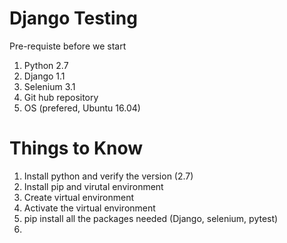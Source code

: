 # Django Testing

Pre-requiste before we start
1. Python 2.7
2. Django 1.1
3. Selenium 3.1
4. Git hub repository
5. OS (prefered, Ubuntu 16.04)

# Things to Know

1. Install python and verify the version (2.7)
2. Install pip and virutal environment
3. Create virtual environment
4. Activate the virtual environment
5. pip install all the packages needed (Django, selenium, pytest)
6. 
